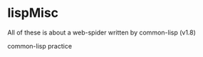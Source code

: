 lispMisc
========
All of these is about a web-spider written by common-lisp (v1.8)

common-lisp practice
